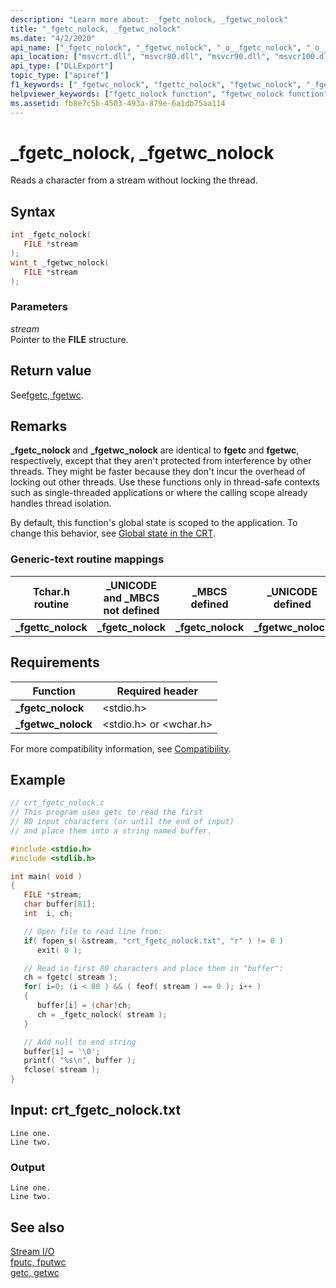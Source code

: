 ```yaml
---
description: "Learn more about: _fgetc_nolock, _fgetwc_nolock"
title: "_fgetc_nolock, _fgetwc_nolock"
ms.date: "4/2/2020"
api_name: ["_fgetc_nolock", "_fgetwc_nolock", "_o__fgetc_nolock", "_o__fgetwc_nolock"]
api_location: ["msvcrt.dll", "msvcr80.dll", "msvcr90.dll", "msvcr100.dll", "msvcr100_clr0400.dll", "msvcr110.dll", "msvcr110_clr0400.dll", "msvcr120.dll", "msvcr120_clr0400.dll", "ucrtbase.dll", "api-ms-win-crt-stdio-l1-1-0.dll", "api-ms-win-crt-private-l1-1-0.dll"]
api_type: ["DLLExport"]
topic_type: ["apiref"]
f1_keywords: ["_fgetwc_nolock", "fgettc_nolock", "fgetwc_nolock", "_fgetc_nolock", "_fgettc_nolock", "fgetc_nolock"]
helpviewer_keywords: ["fgetc_nolock function", "fgetwc_nolock function", "_fgetwc_nolock function", "characters, reading", "_fgetc_nolock function", "streams, reading characters from", "fgettc_nolock function", "reading characters from streams", "_fgettc_nolock function"]
ms.assetid: fb8e7c5b-4503-493a-879e-6a1db75aa114
---
```

# _fgetc_nolock, _fgetwc_nolock

Reads a character from a stream without locking the thread.

## Syntax

```C
int _fgetc_nolock(
   FILE *stream
);
wint_t _fgetwc_nolock(
   FILE *stream
);
```

### Parameters

*stream*<br/>
Pointer to the **FILE** structure.

## Return value

See[fgetc, fgetwc](fgetc-fgetwc.md).

## Remarks

**_fgetc_nolock** and **_fgetwc_nolock** are identical to **fgetc** and **fgetwc**, respectively, except that they aren't protected from interference by other threads. They might be faster because they don't incur the overhead of locking out other threads. Use these functions only in thread-safe contexts such as single-threaded applications or where the calling scope already handles thread isolation.

By default, this function's global state is scoped to the application. To change this behavior, see [Global state in the CRT](../global-state.md).

### Generic-text routine mappings

|Tchar.h routine|_UNICODE and _MBCS not defined|_MBCS defined|_UNICODE defined|
|---------------------|--------------------------------------|--------------------|-----------------------|
|**_fgettc_nolock**|**_fgetc_nolock**|**_fgetc_nolock**|**_fgetwc_nolock**|

## Requirements

|Function|Required header|
|--------------|---------------------|
|**_fgetc_nolock**|\<stdio.h>|
|**_fgetwc_nolock**|\<stdio.h> or \<wchar.h>|

For more compatibility information, see [Compatibility](../compatibility.md).

## Example

```C
// crt_fgetc_nolock.c
// This program uses getc to read the first
// 80 input characters (or until the end of input)
// and place them into a string named buffer.

#include <stdio.h>
#include <stdlib.h>

int main( void )
{
   FILE *stream;
   char buffer[81];
   int  i, ch;

   // Open file to read line from:
   if( fopen_s( &stream, "crt_fgetc_nolock.txt", "r" ) != 0 )
      exit( 0 );

   // Read in first 80 characters and place them in "buffer":
   ch = fgetc( stream );
   for( i=0; (i < 80 ) && ( feof( stream ) == 0 ); i++ )
   {
      buffer[i] = (char)ch;
      ch = _fgetc_nolock( stream );
   }

   // Add null to end string
   buffer[i] = '\0';
   printf( "%s\n", buffer );
   fclose( stream );
}
```

## Input: crt_fgetc_nolock.txt

```Input
Line one.
Line two.
```

### Output

```Output
Line one.
Line two.
```

## See also

[Stream I/O](../stream-i-o.md)\
[fputc, fputwc](fputc-fputwc.md)\
[getc, getwc](getc-getwc.md)
